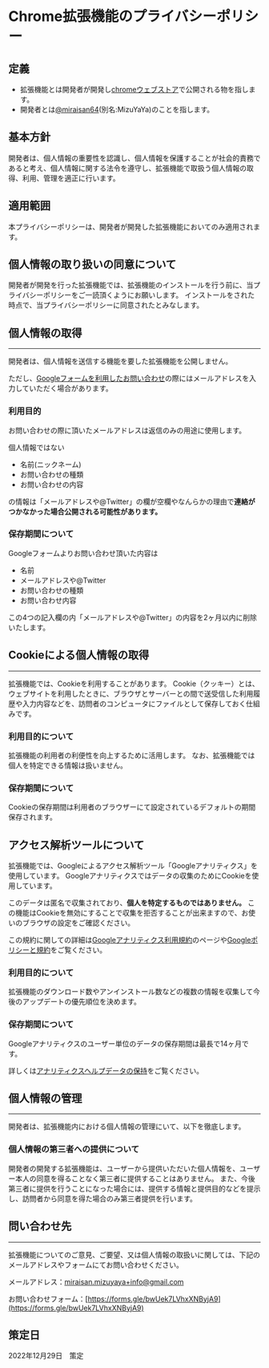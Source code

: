 # Chrome拡張機能のプライバシーポリシー

## 定義
- 拡張機能とは開発者が開発し[chromeウェブストア](https://chrome.google.com/webstore)で公開される物を指します。
- 開発者とは[@miraisan64](https://twitter.com/miraisan64)(別名:MizuYaYa)のことを指します。

## 基本方針
開発者は、個人情報の重要性を認識し、個人情報を保護することが社会的責務であると考え、個人情報に関する法令を遵守し、拡張機能で取扱う個人情報の取得、利用、管理を適正に行います。

## 適用範囲
本プライバシーポリシーは、開発者が開発した拡張機能においてのみ適用されます。

## 個人情報の取り扱いの同意について
開発者が開発を行った拡張機能では、拡張機能のインストールを行う前に、当プライバシーポリシーをご一読頂くようにお願いします。
インストールをされた時点で、当プライバシーポリシーに同意されたとみなします。

## 個人情報の取得
***
開発者は、個人情報を送信する機能を要した拡張機能を公開しません。

ただし、[Googleフォームを利用したお問い合わせ](https://forms.gle/bwUek7LVhxXNByjA9)の際にはメールアドレスを入力していただく場合があります。

### 利用目的
お問い合わせの際に頂いたメールアドレスは返信のみの用途に使用します。

個人情報ではない
- 名前(ニックネーム)
- お問い合わせの種類
- お問い合わせの内容

の情報は「メールアドレスや@Twitter」の欄が空欄やなんらかの理由で**連絡がつかなかった場合公開される可能性があります。**

### 保存期間について
Googleフォームよりお問い合わせ頂いた内容は
- 名前
- メールアドレスや@Twitter
- お問い合わせの種類
- お問い合わせ内容

この4つの記入欄の内「メールアドレスや@Twitter」の内容を2ヶ月以内に削除いたします。

## Cookieによる個人情報の取得
***
拡張機能では、Cookieを利用することがあります。
Cookie（クッキー）とは、ウェブサイトを利用したときに、ブラウザとサーバーとの間で送受信した利用履歴や入力内容などを、訪問者のコンピュータにファイルとして保存しておく仕組みです。

### 利用目的について
拡張機能の利用者の利便性を向上するために活用します。
なお、拡張機能では個人を特定できる情報は扱いません。

### 保存期間について
Cookieの保存期間は利用者のブラウザーにて設定されているデフォルトの期間保存されます。

## アクセス解析ツールについて
拡張機能では、Googleによるアクセス解析ツール「Googleアナリティクス」を使用しています。
Googleアナリティクスではデータの収集のためにCookieを使用しています。

このデータは匿名で収集されており、**個人を特定するものではありません。**
この機能はCookieを無効にすることで収集を拒否することが出来ますので、お使いのブラウザの設定をご確認ください。

この規約に関しての詳細は[Googleアナリティクス利用規約](https://marketingplatform.google.com/about/analytics/terms/jp/)のページや[Googleポリシーと規約](https://policies.google.com/technologies/ads)をご覧ください。

### 利用目的について
拡張機能のダウンロード数やアンインストール数などの複数の情報を収集して今後のアップデートの優先順位を決めます。

### 保存期間について
Googleアナリティクスのユーザー単位のデータの保存期間は最長で14ヶ月です。

詳しくは[アナリティクスヘルプデータの保持](https://support.google.com/analytics/answer/7667196)をご覧ください。

## 個人情報の管理
***
開発者は、拡張機能内における個人情報の管理にいて、以下を徹底します。

### 個人情報の第三者への提供について
開発者の開発する拡張機能は、ユーザーから提供いただいた個人情報を、ユーザー本人の同意を得ることなく第三者に提供することはありません。
また、今後第三者に提供を行うことになった場合には、提供する情報と提供目的などを提示し、訪問者から同意を得た場合のみ第三者提供を行います。

## 問い合わせ先
***
拡張機能についてのご意見、ご要望、又は個人情報の取扱いに関しては、下記のメールアドレスやフォームにてお問い合わせください。

メールアドレス：miraisan.mizuyaya+info@gmail.com

お問い合わせフォーム：[https://forms.gle/bwUek7LVhxXNByjA9](https://forms.gle/bwUek7LVhxXNByjA9)

## 策定日
2022年12月29日　策定  